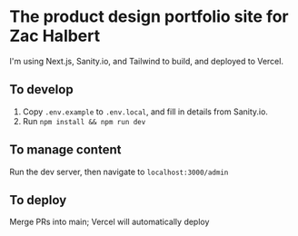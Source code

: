 # The product design portfolio site for Zac Halbert

I'm using Next.js, Sanity.io, and Tailwind to build, and deployed to Vercel.

## To develop

1. Copy `.env.example` to `.env.local`, and fill in details from Sanity.io.
2. Run `npm install && npm run dev`

## To manage content

Run the dev server, then navigate to `localhost:3000/admin`

## To deploy

Merge PRs into main; Vercel will automatically deploy
